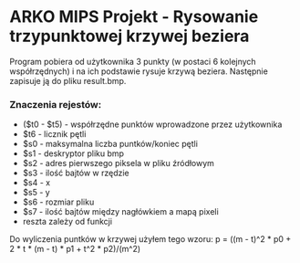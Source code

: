 # ARKO MIPS Projekt - Rysowanie trzypunktowej krzywej beziera
Program pobiera od użytkownika 3 punkty (w postaci 6 kolejnych współrzędnych) i na ich podstawie rysuje krzywą beziera. Następnie zapisuje ją do pliku result.bmp. 
### Znaczenia rejestów:
- ($t0 - $t5) - współrzędne punktów wprowadzone przez użytkownika
- $t6 - licznik pętli
- $s0 - maksymalna liczba puntków/koniec pętli
- $s1 - deskryptor pliku bmp
- $s2 - adres pierwszego piksela w pliku źródłowym
- $s3 - ilość bajtów w rzędzie
- $s4 - x
- $s5 - y
- $s6 - rozmiar pliku
- $s7 - ilość bajtów między nagłówkiem a mapą pixeli
- reszta zależy od funkcji

Do wyliczenia puntków w krzywej użyłem tego wzoru:
p = ((m - t)^2 * p0 + 2 * t * (m - t) * p1 + t^2 * p2)/(m^2)
